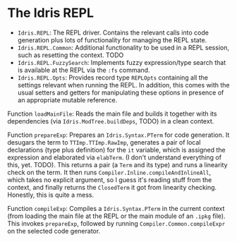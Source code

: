 # The Idris REPL

* `Idris.REPL`: The REPL driver. Contains the relevant calls into
  code generation plus lots of functionality for managing the REPL
  state.
* `Idris.REPL.Common`: Additional functionality to be used in a REPL
  session, such as resetting the context. TODO
* `Idris.REPL.FuzzySearch`: Implements fuzzy expression/type search that
  is available at the REPL via the `:fs` command.
* `Idris.REPL.Opts`: Provides record type `REPLOpts` containing all
  the settings relevant when running the REPL. In addition, this comes
  with the usual setters and getters for manipulating these options
  in presence of an appropriate mutable reference.

Function `loadMainFile`: Reads the main file and builds it
together with its dependencies (via `Idris.ModTree.buildDeps`, TODO)
in a clean context.

Function `prepareExp`: Prepares an `Idris.Syntax.PTerm` for
code generation. It
desugars the term to `TTImp.TTImp.RawImp`, generates a pair of
local declarations (type plus definition) for the `it` variable,
which is assigned the expression and elaborated via `elabTerm`.
(I don't understand everything of this, yet. TODO). This returns
a pair (a `Term` and its type) and runs a linearity check on the
term. It then runs `Compiler.Inline.compileAndInlineAll`,
which takes no explicit argument, so I guess it's reading stuff from the
context, and finally returns the `ClosedTerm` it got
from linearity checking. Honestly, this is quite a mess.

Function `compileExp`: Compiles a `Idris.Syntax.PTerm` in the current
context (from loading the main file at the REPL or the main module
of an `.ipkg` file). This invokes `prepareExp`, followed by running
`Compiler.Common.compileExpr` on the selected code generator.
